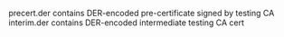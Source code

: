 precert.der contains DER-encoded pre-certificate signed by testing CA
interim.der contains DER-encoded intermediate testing CA cert